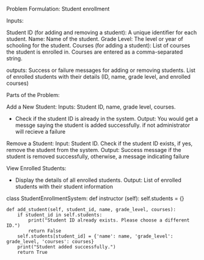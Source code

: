 Problem Formulation: Student enrollment 

Inputs:

Student ID (for adding and removing a student): A unique identifier for each student.
Name: Name of the student.
Grade Level: The level or year of schooling for the student.
Courses (for adding a student): List of courses the student is enrolled in. Courses are entered as a comma-separated string.

outputs: 
Success or failure messages for adding or removing students.
List of enrolled students with their details (ID, name, grade level, and enrolled courses)

Parts of the Problem:

Add a New Student:
Inputs: Student ID, name, grade level, courses.
- Check if the student ID is already in the system.
Output: You would get a messge saying the student is added successfully. if not administrator will recieve a failure

Remove a Student:
Input: Student ID.
Check if the student ID exists, if yes, remove the student from the system.
Output: Success message if the student is removed successfully, otherwise, a message indicating failure

View Enrolled Students:
- Display the details of all enrolled students.
Output: List of enrolled students with their student information 

class StudentEnrollmentSystem:
    def instructor (self):
        self.students = {}

    def add_student(self, student_id, name, grade_level, courses):
        if student_id in self.students:
            print("Student ID already exists. Please choose a different ID.")
            return False
        self.students[student_id] = {'name': name, 'grade_level': grade_level, 'courses': courses}
        print("Student added successfully.")
        return True
